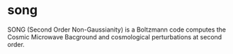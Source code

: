 song
====

SONG (Second Order Non-Gaussianity) is a Boltzmann code computes the Cosmic Microwave Bacground and cosmological perturbations at second order.
